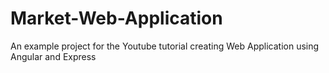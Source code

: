 # Market-Web-Application
 An example project for the Youtube tutorial creating Web Application using Angular and Express
